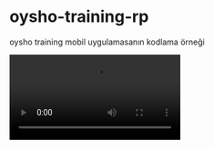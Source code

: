 # oysho-training-rp
oysho training mobil uygulamasanın kodlama örneği
<br/>

    
<video src='https://user-images.githubusercontent.com/58309495/211567527-5b58942a-6033-4f4c-9ea4-6f1299f8af4f.mp4'/>





